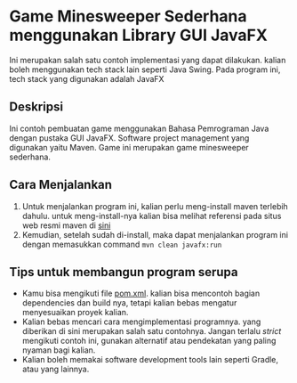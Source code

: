 # Game Minesweeper Sederhana menggunakan Library GUI JavaFX

Ini merupakan salah satu contoh implementasi yang dapat dilakukan. kalian boleh menggunakan tech stack lain
seperti Java Swing. Pada program ini, tech stack yang digunakan adalah JavaFX

## Deskripsi

Ini contoh pembuatan game menggunakan Bahasa Pemrograman Java dengan pustaka GUI JavaFX.
Software project management yang digunakan yaitu Maven. Game ini merupakan game minesweeper sederhana.

## Cara Menjalankan

1. Untuk menjalankan program ini, kalian perlu meng-install maven terlebih dahulu. untuk meng-install-nya kalian bisa melihat referensi pada situs web resmi maven di [sini](https://maven.apache.org/install.html)
2. Kemudian, setelah sudah di-install, maka dapat menjalankan program ini dengan memasukkan command
`mvn clean javafx:run`

## Tips untuk membangun program serupa
- Kamu bisa mengikuti file [pom.xml](pom.xml). kalian bisa mencontoh bagian dependencies dan build nya, tetapi kalian bebas mengatur menyesuaikan proyek kalian.
- Kalian bebas mencari cara mengimplementasi programnya. yang diberikan di sini merupakan salah satu contohnya. Jangan terlalu *strict* mengikuti contoh ini, gunakan alternatif atau pendekatan yang paling nyaman bagi kalian.
- Kalian boleh memakai software development tools lain seperti Gradle, atau yang lainnya.